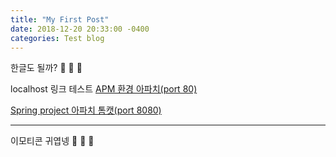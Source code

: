 ```yaml
---
title: "My First Post"
date: 2018-12-20 20:33:00 -0400
categories: Test blog
---
```


한글도 될까? :ghost: :ghost: :ghost:

localhost 링크 테스트
[APM 환경 아파치(port 80)](http://localhost)

[Spring project 아파치 톰캣(port 8080)](http://localhost:8080)

<!--more-->

---

이모티콘 귀엽넹 :star2: :star2: :star2:


